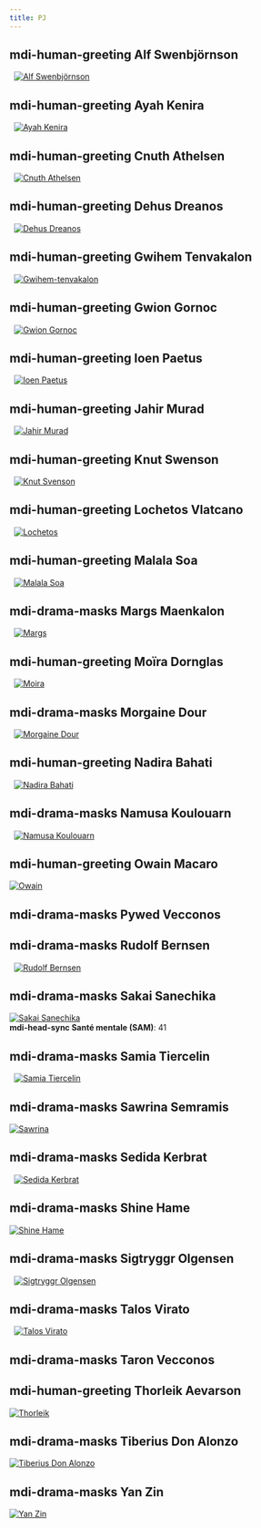 ```yaml
---
title: PJ
---
```

## <v-icon>mdi-human-greeting</v-icon>  Alf Swenbjörnson
&nbsp;
[![Alf Swenbjörnson](https://www.douaratil.fr/illustrations/pj/alf300.jpeg)](/bestiaire/alf-swenbjornson)  

## <v-icon>mdi-human-greeting</v-icon>  Ayah Kenira
&nbsp;
[![Ayah Kenira](https://www.douaratil.fr/illustrations/pj/ayah300.jpeg)](https://www.douaratil.fr/illustrations/pj/ayah.jpeg)  

## <v-icon>mdi-human-greeting</v-icon>  Cnuth Athelsen
&nbsp;
[![Cnuth Athelsen](https://www.douaratil.fr/illustrations/pj/cnuthathelsen300.jpeg)](/bestiaire/cnuth-athelsen)  

## <v-icon>mdi-human-greeting</v-icon>  Dehus Dreanos
&nbsp;
[![Dehus Dreanos](https://www.douaratil.fr/illustrations/pj/dehus300.jpeg)](https://www.douaratil.fr/illustrations/pj/dehus.jpeg)  

## <v-icon>mdi-human-greeting</v-icon>  Gwihem Tenvakalon
&nbsp;
[![Gwihem-tenvakalon](https://www.douaratil.fr/illustrations/pj/gwihemtenvakalon300.jpeg)](https://www.douaratil.fr/illustrations/pj/gwihemtenvakalon.jpeg)  

## <v-icon>mdi-human-greeting</v-icon>  Gwion Gornoc
&nbsp;
[![Gwion Gornoc](https://www.douaratil.fr/illustrations/pj/gwion300.jpeg)](https://www.douaratil.fr/illustrations/pj/gwion.jpeg)  

## <v-icon>mdi-human-greeting</v-icon>  Ioen Paetus
&nbsp;
[![Ioen Paetus](https://www.douaratil.fr/illustrations/pj/ioenpaetus300.jpeg)](/bestiaire/ioen-paetus)

## <v-icon>mdi-human-greeting</v-icon>  Jahir Murad
&nbsp;
[![Jahir Murad](https://www.douaratil.fr/illustrations/pj/jahir300.jpeg)](https://www.douaratil.fr/illustrations/pj/jahir.jpeg)  

## <v-icon>mdi-human-greeting</v-icon>  Knut Swenson
&nbsp;
[![Knut Svenson](https://www.douaratil.fr/illustrations/pj/knut300.jpeg)](https://www.douaratil.fr/illustrations/pj/knut.jpeg)  

## <v-icon>mdi-human-greeting</v-icon>  Lochetos Vlatcano
&nbsp;
[![Lochetos](https://www.douaratil.fr/illustrations/pj/lochetos300.jpeg)](https://www.douaratil.fr/illustrations/pj/lochetos.jpeg)    

## <v-icon>mdi-human-greeting</v-icon>  Malala Soa
&nbsp;
[![Malala Soa](https://www.douaratil.fr/illustrations/pj/malalasoa300.png)](/bestiaire/malala-soa)  

## <v-icon>mdi-drama-masks</v-icon> Margs Maenkalon
&nbsp;
[![Margs](https://www.douaratil.fr/illustrations/pj/margs300.jpeg)](https://www.douaratil.fr/illustrations/pj/margs.jpeg)    

## <v-icon>mdi-human-greeting</v-icon> Moïra Dornglas
&nbsp;
[![Moira](https://www.douaratil.fr/illustrations/pj/moira300.jpeg)](https://www.douaratil.fr/illustrations/pj/moira.jpeg)   

## <v-icon>mdi-drama-masks</v-icon> Morgaine Dour
&nbsp;
[![Morgaine Dour](https://www.douaratil.fr/illustrations/pj/namusam.png)](https://www.douaratil.fr/illustrations/pj/namusa.jpg)  

## <v-icon>mdi-human-greeting</v-icon> Nadira Bahati  
&nbsp;
[![Nadira Bahati  ](https://www.douaratil.fr/illustrations/pj/nadirabahatim.png)](https://www.douaratil.fr/illustrations/pj/nadirabahati.jpg)  

## <v-icon>mdi-drama-masks</v-icon> Namusa Koulouarn
&nbsp;
[![Namusa Koulouarn](https://www.douaratil.fr/illustrations/pj/namusam.png)](https://www.douaratil.fr/illustrations/pj/namusa.jpg)  

## <v-icon>mdi-human-greeting</v-icon> Owain Macaro
[![Owain](https://www.douaratil.fr/illustrations/pj/owain300.jpeg)](https://www.douaratil.fr/illustrations/pj/owain.jpeg)  

## <v-icon>mdi-drama-masks</v-icon> Pywed Vecconos

## <v-icon>mdi-drama-masks</v-icon> Rudolf Bernsen
&nbsp;
[![Rudolf Bernsen](https://www.douaratil.fr/illustrations/pj/rudolfm.png)](https://www.douaratil.fr/illustrations/pj/rudolf.jpg)  

## <v-icon>mdi-drama-masks</v-icon> Sakai Sanechika 
[![Sakai Sanechika](https://www.douaratil.fr/illustrations/pj/sakaisanechika300.jpeg)](https://www.douaratil.fr/illustrations/pj/sakaisanechika.jpeg)  
**<v-icon>mdi-head-sync</v-icon> Santé mentale (SAM)**: 41       

## <v-icon>mdi-drama-masks</v-icon> Samia Tiercelin
&nbsp;
[![Samia Tiercelin](https://www.douaratil.fr/illustrations/pj/samiam.png)](https://www.douaratil.fr/illustrations/pj/samia.jpg)  

## <v-icon>mdi-drama-masks</v-icon> Sawrina Semramis   
[![Sawrina](https://www.douaratil.fr/illustrations/pj/sawrina300.jpeg)](https://www.douaratil.fr/illustrations/pj/sawrina.jpeg)  

## <v-icon>mdi-drama-masks</v-icon> Sedida Kerbrat
&nbsp;
[![Sedida Kerbrat](https://www.douaratil.fr/illustrations/pj/sedidam.png)](https://www.douaratil.fr/illustrations/pj/sedida.jpg)  

## <v-icon>mdi-drama-masks</v-icon> Shine Hame
[![Shine Hame](https://www.douaratil.fr/illustrations/pj/shinehame300.jpeg)](https://www.douaratil.fr/illustrations/pj/shinehame.jpeg)  

## <v-icon>mdi-drama-masks</v-icon> Sigtryggr Olgensen
&nbsp;
[![Sigtryggr Olgensen](https://www.douaratil.fr/illustrations/pj/sigtryggrolgensenm.png)](https://www.douaratil.fr/illustrations/pj/sigtryggrolgensen.jpg)  

## <v-icon>mdi-drama-masks</v-icon> Talos Virato
&nbsp;
[![Talos Virato](https://www.douaratil.fr/illustrations/pj/talosviratom.png)](https://www.douaratil.fr/illustrations/pj/talosvirato.jpg)  

## <v-icon>mdi-drama-masks</v-icon> Taron Vecconos

## <v-icon>mdi-human-greeting</v-icon> Thorleik Aevarson  
[![Thorleik](https://www.douaratil.fr/illustrations/pj/thorleik300.jpeg)](https://www.douaratil.fr/illustrations/pj/thorleik.jpeg)  

## <v-icon>mdi-drama-masks</v-icon> Tiberius Don Alonzo
[![Tiberius Don Alonzo](https://www.douaratil.fr/illustrations/pj/tiberius300.jpeg)](https://www.douaratil.fr/illustrations/pj/tiberius.jpeg)  

## <v-icon>mdi-drama-masks</v-icon> Yan Zin   
[![Yan Zin](https://www.douaratil.fr/illustrations/pj/yanzin300.jpeg)](https://www.douaratil.fr/illustrations/pj/yanzin.jpeg)  

